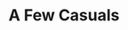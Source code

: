 ---
inv_num: 2011-114
add_credit:
url: 2011-114-a-few-casuals
title: A Few Casuals
year: '2011'
display_year: '2011'
medium: Purple Ugg® footware, 99.9% pure lead ingots
dims: 9 x 9 x 11 inches
pitch: "​Uggs with a lead ignot in them"
ps:
live_url:
youtube:
related_code:
subheading:
download:
commission:
layout: things-i-made
---